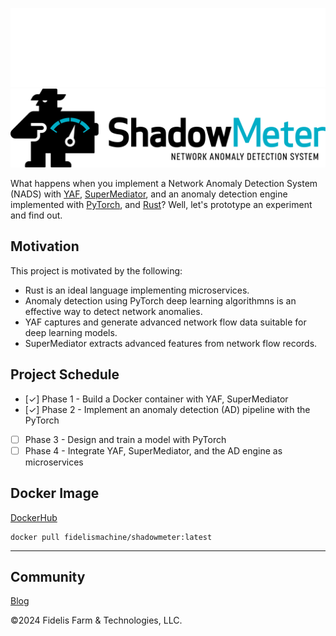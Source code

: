![ShadowMeter](shadowmeter-dark.png#gh-dark-mode-only)
![ShadowMeter](shadowmeter-light.png#gh-light-mode-only)

What happens when you implement a Network Anomaly Detection System (NADS) with [YAF](https://tools.netsa.cert.org/yaf/), [SuperMediator](https://tools.netsa.cert.org/super_mediator1/index.html), and an anomaly detection engine implemented with [PyTorch](https://www.pytorch.org/), and [Rust](https://www.rust-lang.org/)?  Well, let's prototype an experiment and find out.

## Motivation
This project is motivated by the following:
* Rust is an ideal language implementing microservices.
* Anomaly detection using PyTorch deep learning algorithmns is an effective way to detect network anomalies.
* YAF captures and generate advanced network flow data suitable for deep learning models.
* SuperMediator extracts advanced features from network flow records.

## Project Schedule
- [&check;] Phase 1 - Build a Docker container with YAF, SuperMediator
- [&check;] Phase 2 - Implement an anomaly detection (AD) pipeline with the PyTorch
- [ ] Phase 3 - Design and train a model with PyTorch
- [ ] Phase 4 - Integrate YAF, SuperMediator, and the AD engine as microservices

## Docker Image

[DockerHub](https://hub.docker.com/r/fidelismachine/shadowmeter)

````
docker pull fidelismachine/shadowmeter:latest
````
---
## Community
[Blog](https://www.shadowmeter.io)



&copy;2024 Fidelis Farm & Technologies, LLC.
